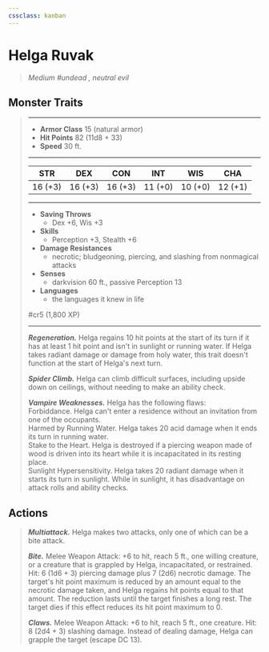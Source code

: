 ```yaml
---
cssclass: kanban
---
```


# Helga Ruvak
>*Medium #undead , neutral evil*
## Monster Traits
>___
>- **Armor Class** 15 (natural armor)
>- **Hit Points** 82 (11d8 + 33)
>- **Speed** 30 ft.
>___
>|STR|DEX|CON|INT|WIS|CHA|
>|:---:|:---:|:---:|:---:|:---:|:---:|
>|16 (+3)|16 (+3)|16 (+3)|11 (+0)|10 (+0)|12 (+1)|
>___
>- **Saving Throws**
>	 - Dex +6, Wis +3
>- **Skills**
>	 - Perception +3, Stealth +6
>- **Damage Resistances**
>	 - necrotic; bludgeoning, piercing, and slashing from nonmagical attacks
>- **Senses**
>	 - darkvision 60 ft., passive Perception 13
>- **Languages**
>	 - the languages it knew in life
>
> #cr5 (1,800 XP)
>___
>***Regeneration.*** Helga regains 10 hit points at the start of its turn if it has at least 1 hit point and isn't in sunlight or running water. If Helga takes radiant damage or damage from holy water, this trait doesn't function at the start of Helga's next turn.  
>
>***Spider Climb.*** Helga can climb difficult surfaces, including upside down on ceilings, without needing to make an ability check.  
>
>***Vampire Weaknesses.*** Helga has the following flaws:  
>Forbiddance. Helga can't enter a residence without an invitation from one of the occupants.  
>Harmed by Running Water. Helga takes 20 acid damage when it ends its turn in running water.  
>Stake to the Heart. Helga is destroyed if a piercing weapon made of wood is driven into its heart while it is incapacitated in its resting place.  
>Sunlight Hypersensitivity. Helga takes 20 radiant damage when it starts its turn in sunlight. While in sunlight, it has disadvantage on attack rolls and ability checks.  
>
## Actions
>***Multiattack.*** Helga makes two attacks, only one of which can be a bite attack.  
>
>***Bite.*** Melee Weapon Attack: +6 to hit, reach 5 ft., one willing creature, or a creature that is grappled by Helga, incapacitated, or restrained. Hit: 6 (1d6 + 3) piercing damage plus 7 (2d6) necrotic damage. The target's hit point maximum is reduced by an amount equal to the necrotic damage taken, and Helga regains hit points equal to that amount. The reduction lasts until the target finishes a long rest. The target dies if this effect reduces its hit point maximum to 0.  
>
>***Claws.*** Melee Weapon Attack: +6 to hit, reach 5 ft., one creature. Hit: 8 (2d4 + 3) slashing damage. Instead of dealing damage, Helga can grapple the target (escape DC 13).
